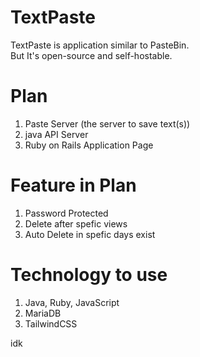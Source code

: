 # TextPaste
TextPaste is application similar to PasteBin.<br>
But It's open-source and self-hostable. <br>

# Plan
1. Paste Server (the server to save text(s)) <br>
2. java API Server <br>
3. Ruby on Rails Application Page <br>

# Feature in Plan
1. Password Protected<br>
2. Delete after spefic views<br>
3. Auto Delete in spefic days exist<br>

# Technology to use
1. Java, Ruby, JavaScript <br>
2. MariaDB <br> 
3. TailwindCSS <br>

idk
